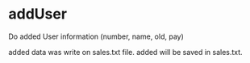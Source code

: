 # addUser
Do added User information (number, name, old, pay)

added data was write on sales.txt file.
added will be saved in sales.txt.
